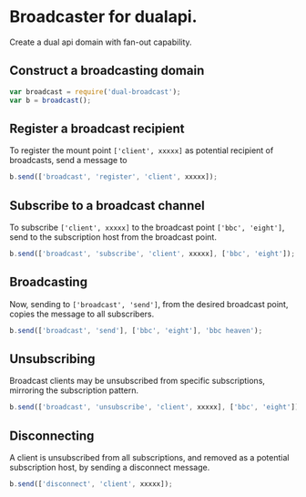 
# Broadcaster for dualapi.

Create a dual api domain with fan-out capability.  


## Construct a broadcasting domain

```javascript
var broadcast = require('dual-broadcast');
var b = broadcast();
```


## Register a broadcast recipient

To register the mount point `['client', xxxxx]` as potential recipient
of broadcasts, send a message to
```javascript
b.send(['broadcast', 'register', 'client', xxxxx]);
```

## Subscribe to a broadcast channel

To subscribe `['client', xxxxx]` to the broadcast point `['bbc',
'eight']`, send to the subscription host from the broadcast point.

```javascript
b.send(['broadcast', 'subscribe', 'client', xxxxx], ['bbc', 'eight']);
```

## Broadcasting

Now, sending to `['broadcast', 'send']`, from the desired broadcast
point, copies the message to all subscribers.

```javascript
b.send(['broadcast', 'send'], ['bbc', 'eight'], 'bbc heaven');
```

## Unsubscribing

Broadcast clients may be unsubscribed from specific subscriptions,
mirroring the subscription pattern.

```javascript
b.send(['broadcast', 'unsubscribe', 'client', xxxxx], ['bbc', 'eight']);
```

## Disconnecting

A client is unsubscribed from all subscriptions, and removed as a
potential subscription host, by sending a disconnect message.

```javascript
b.send(['disconnect', 'client', xxxxx]);
```





